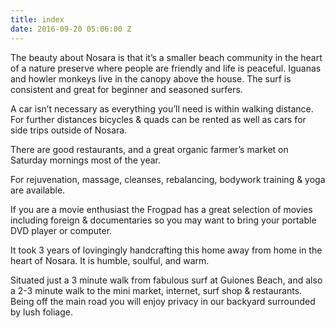 ```yaml
---
title: index
date: 2016-09-20 05:06:00 Z
---
```


The beauty about Nosara is that it’s a smaller beach community in the heart of a nature preserve where people are friendly and life is peaceful. Iguanas and howler monkeys live in the canopy above the house. The surf is consistent and great for beginner and seasoned surfers.

A car isn’t necessary as everything you’ll need is within walking distance. For further distances bicycles & quads can be rented as well as cars for side trips outside of Nosara.

There are good restaurants, and a great organic farmer’s market on Saturday mornings most of the year.

For rejuvenation, massage, cleanses, rebalancing, bodywork training & yoga are available.

If you are a movie enthusiast the Frogpad has a great selection of movies including foreign & documentaries so you may want to bring your portable DVD player or computer.

It took 3 years of lovingingly handcrafting this home away from home in the heart of Nosara. It is humble, soulful, and warm.

Situated just a 3 minute walk from fabulous surf at Guiones Beach, and also a 2-3 minute walk to the mini market, internet, surf shop & restaurants. Being off the main road you will enjoy privacy in our backyard surrounded by lush foliage.